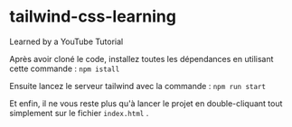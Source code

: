 
# tailwind-css-learning

Learned by a YouTube Tutorial

Après avoir cloné le code, installez toutes les dépendances en utilisant cette commande : `npm istall`

Ensuite lancez le serveur tailwind avec la commande : `npm run start`

Et enfin, il ne vous reste plus qu'à lancer le projet en double-cliquant tout simplement sur le fichier `index.html` .